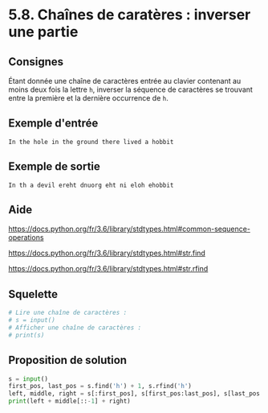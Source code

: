 # 5.8. Chaînes de caratères : inverser une partie

## Consignes

Étant donnée une chaîne de caractères entrée au clavier contenant au moins deux fois la lettre `h`, inverser la séquence de caractères se trouvant entre la première et la dernière occurrence de `h`.

## Exemple d'entrée

```
In the hole in the ground there lived a hobbit
```

## Exemple de sortie

```
In th a devil ereht dnuorg eht ni eloh ehobbit
```

## Aide

https://docs.python.org/fr/3.6/library/stdtypes.html#common-sequence-operations

https://docs.python.org/fr/3.6/library/stdtypes.html#str.find

https://docs.python.org/fr/3.6/library/stdtypes.html#str.rfind

## Squelette

```python
# Lire une chaîne de caractères :
# s = input()
# Afficher une chaîne de caractères :
# print(s)
```

## Proposition de solution

```python
s = input()
first_pos, last_pos = s.find('h') + 1, s.rfind('h')
left, middle, right = s[:first_pos], s[first_pos:last_pos], s[last_pos:]
print(left + middle[::-1] + right)
```

